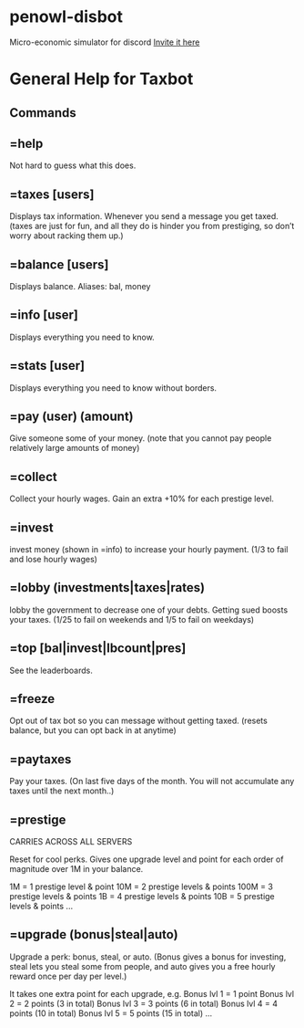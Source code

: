 # penowl-disbot
Micro-economic simulator for discord
[Invite it here](https://discordapp.com/oauth2/authorize?&client_id=407055083239505922&scope=bot)

# General Help for Taxbot
Commands
--------
=help
--------
Not hard to guess what this does.

=taxes [users]
--------
Displays tax information. Whenever you send a message you get taxed. (taxes are just for fun, and all they do is hinder you from prestiging, so don’t worry about racking them up.)

=balance [users]
--------
Displays balance. 
Aliases: bal, money

=info [user]
--------
Displays everything you need to know. 

=stats [user]
--------
Displays everything you need to know without borders.

=pay (user) (amount) 
--------
Give someone some of your money.
(note that you cannot pay people relatively large amounts of money)

=collect
--------
Collect your hourly wages.
Gain an extra +10% for each prestige level.

=invest
--------
invest money (shown in =info) to increase your hourly payment. (1/3 to fail and lose hourly wages)

=lobby (investments|taxes|rates)
--------
lobby the government to decrease one of your debts. Getting sued boosts your taxes.   (1/25 to fail on weekends and 1/5 to fail on weekdays)

=top [bal|invest|lbcount|pres]
--------
See the leaderboards.

=freeze
--------
Opt out of tax bot so you can message without getting taxed. (resets balance, but you can opt back in at anytime)

=paytaxes 
--------
Pay your taxes.
(On last five days of the month. You will not accumulate any taxes until the next month..)

=prestige
--------
CARRIES ACROSS ALL SERVERS

Reset for cool perks. Gives one upgrade level and point for each order of magnitude over 1M in your balance.

1M = 1 prestige level & point 
10M = 2 prestige levels & points 
100M = 3 prestige levels & points
1B = 4 prestige levels & points
10B = 5 prestige levels & points
... 

=upgrade (bonus|steal|auto)
--------
Upgrade a perk: bonus, steal, or auto. (Bonus gives a bonus for investing, steal lets you steal some from people, and auto gives you a free hourly reward once per day per level.) 

It takes one extra point for each upgrade, e.g.
Bonus lvl 1 = 1 point
Bonus lvl 2 = 2 points (3 in total)
Bonus lvl 3 = 3 points (6 in total)
Bonus lvl 4 = 4 points (10 in total)
Bonus lvl 5 = 5 points (15 in total)
...

